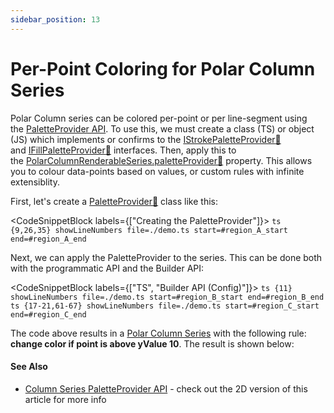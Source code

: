 ```yaml
---
sidebar_position: 13
---
```


# Per-Point Coloring for Polar Column Series 
Polar Column series can be colored per-point or per line-segment using the [PaletteProvider API](/2d-charts/chart-types/palette-provider-api/palette-provider-api-overview). To use this, we must create a class (TS) or object (JS) which implements or confirms to the [IStrokePaletteProvider:blue_book:](https://www.scichart.com/documentation/js/current/typedoc/interfaces/istrokepaletteprovider.html) and [IFillPaletteProvider:blue_book:](https://www.scichart.com/documentation/js/current/typedoc/interfaces/ifillpaletteprovider.html) interfaces. Then, apply this to the [PolarColumnRenderableSeries.paletteProvider:blue_book:](https://www.scichart.com/documentation/js/v4/typedoc/classes/polarcolumnrenderableseries.html#paletteprovider) property. This allows you to colour data-points based on values, or custom rules with infinite extensiblity.

First, let's create a [PaletteProvider:blue_book:](https://www.scichart.com/documentation/js/current/typedoc/interfaces/istrokepaletteprovider.html) class like this:

<CodeSnippetBlock labels={["Creating the PaletteProvider"]}>
    ```ts {9,26,35} showLineNumbers file=./demo.ts start=#region_A_start end=#region_A_end
    ```
</CodeSnippetBlock>

Next, we can apply the PaletteProvider to the series. This can be done both with the programmatic API and the Builder API:

<CodeSnippetBlock labels={["TS", "Builder API (Config)"]}>
    ```ts {11} showLineNumbers file=./demo.ts start=#region_B_start end=#region_B_end
    ```
    ```ts {17-21,61-67} showLineNumbers file=./demo.ts start=#region_C_start end=#region_C_end
    ```
</CodeSnippetBlock>

The code above results in a [Polar Column Series](/2d-charts/chart-types/polar-column-renderable-series) with the following rule: **change color if point is above yValue 10**. The result is shown below:

<LiveDocSnippet name="./demo" />

#### See Also

* [Column Series PaletteProvider API](/2d-charts/chart-types/palette-provider-api/fast-column-renderable-series) - check out the 2D version of this article for more info